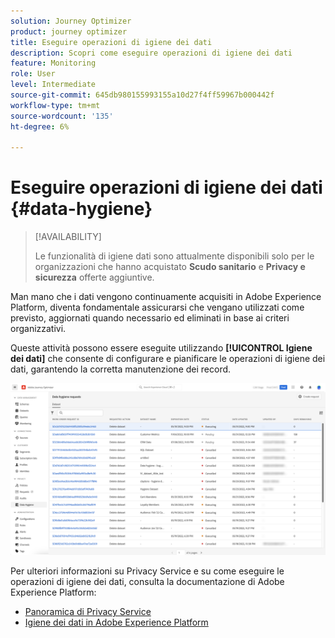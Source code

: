 ```yaml
---
solution: Journey Optimizer
product: journey optimizer
title: Eseguire operazioni di igiene dei dati
description: Scopri come eseguire operazioni di igiene dei dati
feature: Monitoring
role: User
level: Intermediate
source-git-commit: 645db980155993155a10d27f4ff59967b000442f
workflow-type: tm+mt
source-wordcount: '135'
ht-degree: 6%

---
```


# Eseguire operazioni di igiene dei dati {#data-hygiene}

>[!AVAILABILITY]
>
>Le funzionalità di igiene dati sono attualmente disponibili solo per le organizzazioni che hanno acquistato **Scudo sanitario** e **Privacy e sicurezza** offerte aggiuntive.


Man mano che i dati vengono continuamente acquisiti in Adobe Experience Platform, diventa fondamentale assicurarsi che vengano utilizzati come previsto, aggiornati quando necessario ed eliminati in base ai criteri organizzativi.

Queste attività possono essere eseguite utilizzando **[!UICONTROL Igiene dei dati]** che consente di configurare e pianificare le operazioni di igiene dei dati, garantendo la corretta manutenzione dei record.

![](assets/data-hygiene.png)

Per ulteriori informazioni su Privacy Service e su come eseguire le operazioni di igiene dei dati, consulta la documentazione di Adobe Experience Platform:

* [Panoramica di Privacy Service](https://experienceleague.adobe.com/docs/experience-platform/privacy/home.html?lang=it)
* [Igiene dei dati in Adobe Experience Platform](https://experienceleague.adobe.com/docs/experience-platform/hygiene/home.html?lang=en)
